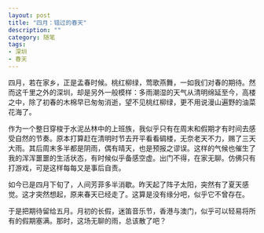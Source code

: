 ```yaml
---
layout: post
title: "四月：错过的春天" 
description: ""
category: 随笔
tags:
- 深圳
- 春天
---
```

四月，若在家乡，正是孟春时候。桃红柳绿，莺歌燕舞，一如我们对春的期待。然而这千里之外的深圳，却是另外一般模样：多雨潮湿的天气从清明绵延至今，高楼之中，除了初春的木棉早已匆匆消逝，望不见桃红柳绿，更不用说漫山遍野的油菜花海了。

作为一个整日穿梭于水泥丛林中的上班族，我似乎只有在周末和假期才有时间去感受自然的节奏。原本打算赶在清明时节去开平看看碉楼，无奈老天不力，赐了三天大雨。其后周末多半都是阴雨，偶有晴天，也是预报之谬误。这样的气候也催生了我的浑浑噩噩的生活状态，有时候似乎备感空虚。出门不得，在家无聊。仿佛只有打游戏，可是这样每每又是事后自责。

如今已是四月下旬了，人间芳菲多半消歇。昨天起了阵子太阳，突然有了夏天感觉。这才突然想起，原来春天已经走了。这算是没有缘分吧，似乎它不曾存在。

于是把期待留给五月。月初的长假，迷笛音乐节，香港与澳门，似乎可以轻易将所有的假期塞满。那时，这场无聊的雨，总该散了吧？


